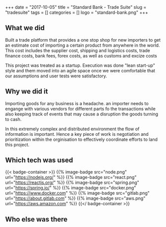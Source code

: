 +++ 
date = "2017-10-05"
title = "Standard Bank - Trade Suite"
slug = "tradesuite" 
tags = []
categories = []
logo = "standard-bank.png"
+++
## What we did
Built a trade platform that provides a one stop shop for new importers to get an estimate cost of importing a certain product from anywhere in the world. This cost includes the supplier cost, shipping and logistics costs, trade finance costs, bank fees, forex costs, as well as customs and excize costs

This project was treated as a startup. Execution was done "lean start-up" style and them moved into an agile space once we were comfortable that our assumptions and user tests were satisfactory.

## Why we did it
Importing goods for any business is a headache. an importer needs to engange with various vendors for different parts fo the transactions while also keeping track of events that may cause a disruption the goods turning to cash. 

In this extremely complex and distributed environment the flow of information is important. Hence a key piece of work is negotiation and prioritization within the orginisation to effectively coordinate efforts to land this project.

## Which tech was used
{{< badge-container >}}
  {{% image-badge src="node.png" url="https://nodejs.org/" %}}
  {{% image-badge src="react.png" url="https://reactjs.org/" %}}
  {{% image-badge src="spring.png" url="https://spring.io/" %}}
  {{% image-badge src="docker.png" url="https://www.docker.com" %}}
  {{% image-badge src="gitlab.png" url="https://about.gitlab.com" %}}
  {{% image-badge src="aws.png" url="https://aws.amazon.com" %}}
{{</ badge-container >}}

## Who else was there